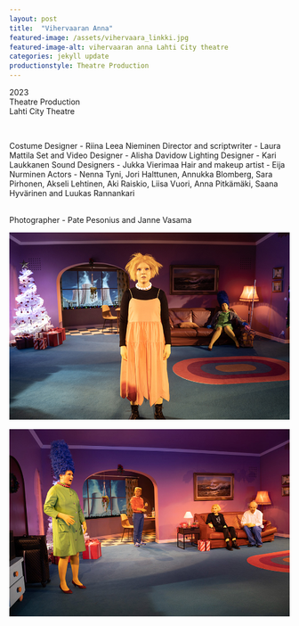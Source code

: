 ```yaml
---
layout: post
title:  "Vihervaaran Anna"
featured-image: /assets/vihervaara_linkki.jpg
featured-image-alt: vihervaaran anna Lahti City theatre
categories: jekyll update
productionstyle: Theatre Production
---
```

  2023  
  Theatre Production  
  Lahti City Theatre  
  
  <br/>
<p></p>
  Costume Designer - Riina Leea Nieminen  
  Director and scriptwriter - Laura Mattila  
  Set and Video Designer - Alisha Davidow  
  Lighting Designer - Kari Laukkanen  
  Sound Designers - Jukka Vierimaa     
  Hair and makeup artist - Eija Nurminen  
  Actors - Nenna Tyni, Jori Halttunen, Annukka Blomberg, Sara Pirhonen, Akseli Lehtinen, Aki Raiskio, Liisa Vuori, Anna Pitkämäki, Saana Hyvärinen and Luukas Rannankari  
  <br/>

<div class="post-text-alone">   
<p></p>
  
  <br/>
  Photographer - Pate Pesonius and Janne Vasama


  ![alt text](/assets/projects/pimpsons1.jpg) 

  ![alt text](/assets/projects/pimpsons2.jpg)   

  
  